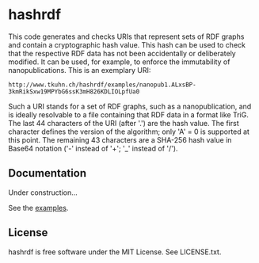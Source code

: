 hashrdf
=======

This code generates and checks URIs that represent sets of RDF graphs and contain a cryptographic
hash value. This hash can be used to check that the respective RDF data has not been accidentally
or deliberately modified. It can be used, for example, to enforce the immutability of
nanopublications. This is an exemplary URI:

    http://www.tkuhn.ch/hashrdf/examples/nanopub1.ALxsBP-3kmRikSxw19MPYbG6ssK3mH826KDLIOLpfUa0

Such a URI stands for a set of RDF graphs, such as a nanopublication, and is ideally resolvable to
a file containing that RDF data in a format like TriG. The last 44 characters of the URI (after
'.') are the hash value. The first character defines the version of the algorithm; only 'A' = 0 is
supported at this point. The remaining 43 characters are a SHA-256 hash value in Base64 notation
('-' instead of '+'; '_' instead of '/').


Documentation
-------------

Under construction...

See the [examples](src/main/resources/examples).


License
-------

hashrdf is free software under the MIT License. See LICENSE.txt.
